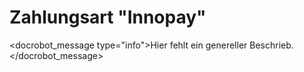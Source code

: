 # Zahlungsart "Innopay"

<docrobot_message type="info">Hier fehlt ein genereller Beschrieb.</docrobot_message>